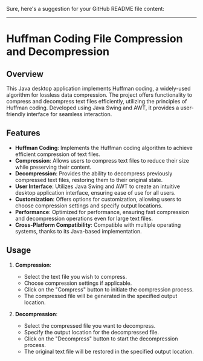 Sure, here's a suggestion for your GitHub README file content:

---

# Huffman Coding File Compression and Decompression

## Overview

This Java desktop application implements Huffman coding, a widely-used algorithm for lossless data compression. The project offers functionality to compress and decompress text files efficiently, utilizing the principles of Huffman coding. Developed using Java Swing and AWT, it provides a user-friendly interface for seamless interaction.

## Features

- **Huffman Coding**: Implements the Huffman coding algorithm to achieve efficient compression of text files.
- **Compression**: Allows users to compress text files to reduce their size while preserving their content.
- **Decompression**: Provides the ability to decompress previously compressed text files, restoring them to their original state.
- **User Interface**: Utilizes Java Swing and AWT to create an intuitive desktop application interface, ensuring ease of use for all users.
- **Customization**: Offers options for customization, allowing users to choose compression settings and specify output locations.
- **Performance**: Optimized for performance, ensuring fast compression and decompression operations even for large text files.
- **Cross-Platform Compatibility**: Compatible with multiple operating systems, thanks to its Java-based implementation.

## Usage

1. **Compression**:
    - Select the text file you wish to compress.
    - Choose compression settings if applicable.
    - Click on the "Compress" button to initiate the compression process.
    - The compressed file will be generated in the specified output location.

2. **Decompression**:
    - Select the compressed file you want to decompress.
    - Specify the output location for the decompressed file.
    - Click on the "Decompress" button to start the decompression process.
    - The original text file will be restored in the specified output location.
